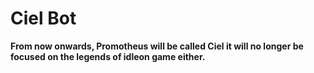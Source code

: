 # Ciel Bot

**From now onwards, Promotheus will be called Ciel
it will no longer be focused on the legends of idleon game either.**